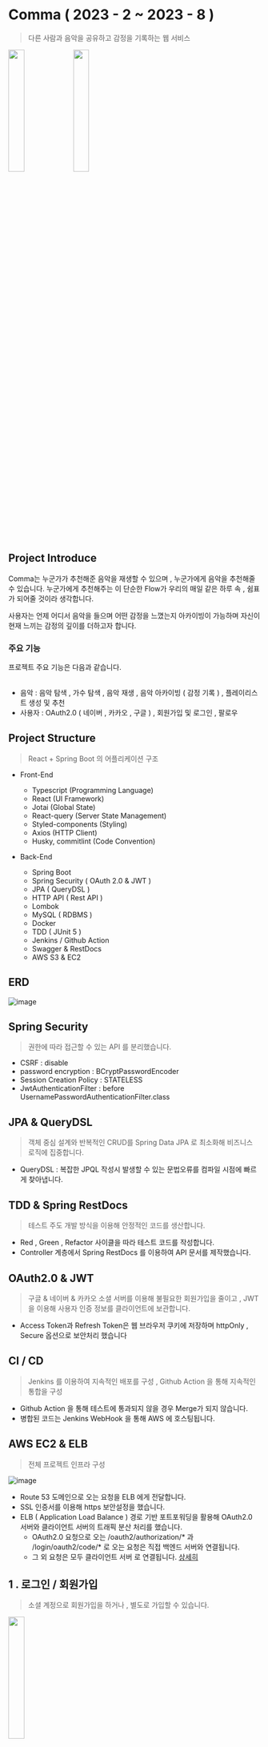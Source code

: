 # Comma ( 2023 - 2 ~ 2023 - 8 )
> 다른 사람과 음악을 공유하고 감정을 기록하는 웹 서비스

<img src="https://github.com/5tr1ker/5tr1ker/assets/49367338/66009156-8935-4a61-8c9c-e41c6c41c627" width="25%"> 
<img src="https://github.com/5tr1ker/5tr1ker/assets/49367338/782dfe01-eec9-40a4-b2af-cb1c29f9b52d" width="25%">

<h2>Project Introduce</h2>

Comma는 누군가가 추천해준 음악을 재생할 수 있으며 , 누군가에게 음악을 추천해줄 수 있습니다. 누군가에게 추천해주는 이 단순한 Flow가 우리의 매일 같은 하루 속 , 쉼표가 되어줄 것이라 생각합니다. <br/>

사용자는 언제 어디서 음악을 들으며 어떤 감정을 느꼈는지 아카이빙이 가능하며 자신이 현재 느끼는 감정의 깊이를 더하고자 합니다.<br/>

<h3>주요 기능</h3>
프로젝트 주요 기능은 다음과 같습니다.<br/><br/>

- 음악 : 음악 탐색 , 가수 탐색 , 음악 재생 , 음악 아카이빙 ( 감정 기록 ) , 플레이리스트 생성 및 추천
- 사용자 : OAuth2.0 ( 네이버 , 카카오 , 구글 ) , 회원가입 및 로그인 , 팔로우

<h2>Project Structure</h2>

> React + Spring Boot 의 어플리케이션 구조

- Front-End
  - Typescript (Programming Language)
  - React (UI Framework)
  - Jotai (Global State)
  - React-query (Server State Management)
  - Styled-components (Styling)
  - Axios (HTTP Client)
  - Husky, commitlint (Code Convention)

- Back-End
  - Spring Boot
  - Spring Security ( OAuth 2.0 & JWT )
  - JPA ( QueryDSL )
  - HTTP API ( Rest API )
  - Lombok
  - MySQL ( RDBMS )
  - Docker
  - TDD ( JUnit 5 )
  - Jenkins / Github Action
  - Swagger & RestDocs
  - AWS S3 & EC2

<h2>ERD</h2>

![image](https://github.com/5tr1ker/Comma-Back-end/assets/49367338/78c4a07f-f515-4a20-8e02-37dac9183010)
 
<h2>Spring Security</h2>

> 권한에 따라 접근할 수 있는 API 를 분리했습니다.

- CSRF : disable
- password encryption : BCryptPasswordEncoder
- Session Creation Policy : STATELESS
- JwtAuthenticationFilter : before UsernamePasswordAuthenticationFilter.class

<h2>JPA & QueryDSL</h2>

> 객체 중심 설계와 반복적인 CRUD를 Spring Data JPA 로 최소화해 비즈니스 로직에 집중합니다.

- QueryDSL : 복잡한 JPQL 작성시 발생할 수 있는 문법오류를 컴파일 시점에 빠르게 찾아냅니다.</br>

<h2>TDD & Spring RestDocs</h2>

> 테스트 주도 개발 방식을 이용해 안정적인 코드를 생산합니다.

- Red , Green , Refactor 사이클을 따라 테스트 코드를 작성합니다.
- Controller 계층에서 Spring RestDocs 를 이용하여 API 문서를 제작했습니다. 

<h2>OAuth2.0 & JWT</h2>

> 구글 & 네이버 & 카카오 소셜 서버를 이용해 불필요한 회원가입을 줄이고 , JWT을 이용해 사용자 인증 정보를 클라이언트에 보관합니다.

- Access Token과 Refresh Token은 웹 브라우저 쿠키에 저장하며 httpOnly , Secure 옵션으로 보안처리 했습니다

<h2>CI / CD</h2>

> Jenkins 를 이용하여 지속적인 배포를 구성 , Github Action 을 통해 지속적인 통합을 구성

- Github Action 을 통해 테스트에 통과되지 않을 경우 Merge가 되지 않습니다.
- 병합된 코드는 Jenkins WebHook 을 통해 AWS 에 호스팅됩니다.

<h2>AWS EC2 & ELB </h2>

> 전체 프로젝트 인프라 구성

![image](https://github.com/5tr1ker/mystory/assets/49367338/9c3cacb3-7723-42e4-9a76-ee9105450e1f)

- Route 53 도메인으로 오는 요청을 ELB 에게 전달합니다.
- SSL 인증서를 이용해 https 보안설정을 했습니다.
- ELB ( Application Load Balance ) 경로 기반 포트포워딩을 활용해 OAuth2.0 서버와 클라이언트 서버의 트래픽 분산 처리를 했습니다. 
  - OAuth2.0 요청으로 오는 /oauth2/authorization/* 과 /login/oauth2/code/* 로 오는 요청은 직접 백엔드 서버와 연결됩니다.
  - 그 외 요청은 모두 클라이언트 서버 로 연결됩니다. [상세히](https://velog.io/@tjseocld/AWS-AWS-EC2-ALB-%ED%99%9C%EC%9A%A9)
 
<h2>1 . 로그인 / 회원가입</h2>

> 소셜 계정으로 회원가입을 하거나 , 별도로 가입할 수 있습니다.

 <img src="https://github.com/5tr1ker/Comma-Back-end/assets/49367338/ded146d5-9a1e-4247-aceb-b40d36d8707d" width="25%">

- OAuth 2.0 를 통해 회원가입 과정을 생략할 수 있습니다.
- 로그인 후 발급되는 Access Token 과 Refresh Token 은 다음과 같이 보관합니다. 
  - AccessToken과 RefreshToken은 쿠키에 보관하나 Security , HTTPOnly 옵션을 추가해서 서버와 클라이언트 간 https 통신 및 자바스크립트로 쿠키 접근을 제한합니다. 
  - 로그아웃시 Access Token, Refresh Token 쿠키 삭제합니다.
 
<h2>2 . 음악 탐색</h2>

> Spotify API 를 활용해 트랙을 검색합니다.

<img src="https://github.com/5tr1ker/Comma-Back-end/assets/49367338/78508ef8-78b7-4083-83fe-ee2454387381" width="25%">

- 최적화를 위해 검색된 트랙은 좋아요나 플레이리스트에 추가되지 않은 한 DB에 저장되지 않습니다.

<h2>3 . 사용자 탐색</h2>

<img src="https://github.com/5tr1ker/Comma-Back-end/assets/49367338/fb59c9be-0418-489f-8884-5fe2a9458511" width="25%">

<img src="https://github.com/5tr1ker/Comma-Back-end/assets/49367338/fd32dc64-7a59-4568-bc04-fb397e15313b" width="25%">

- 사용자를 탐색하고 팔로우할 수 있습니다.
- 조회된 사용자의 플레이리스트와 아카이브 , 좋아하는 장르 및 가수를 조회할 수 있습니다. 

<h2>4 . 음악 재생 </h2>

<img src="https://github.com/5tr1ker/Comma-Back-end/assets/49367338/8697ba13-2627-48b6-b493-5b3f04da6afa" width="25%">

- Spotify API 의 재생 URL 을 통해 클라이언트 쪽에서 음악을 재생합니다.
- 음악이 모두 재생될 경우에 자동으로 다음 트랙을 재생합니다.

<h2>5 . 플레이리스트</h2>

<img src="https://github.com/5tr1ker/Comma-Back-end/assets/49367338/30b80e2e-b390-4744-bf5c-894347b43b45" width="25%">

- 플레이리스트 이름을 설정하고 곡을 저장, 수정할 수 있습니다.
- 플레이리스트에 있는 곡을 선택할 경우 음악 재생화면으로 이동됩니다.
  
<h2>6 . 플레이리스트 추천</h2>

<img src="https://github.com/5tr1ker/Comma-Back-end/assets/49367338/992cdcf5-8bcc-41a1-9b24-6d05f4278b20" width="25%">

- 친구 & 익명에게 플레이리스트를 추천할 수 있으며 추천 받은 플레이리스트는 하단 메뉴에 표시됩니다.
- 내가 추천한 플레이리스트를 들은 횟수를 확인할 수 있습니다.

